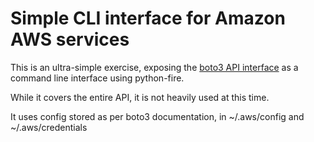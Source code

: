 Simple CLI interface for Amazon AWS services
============================================

This is an ultra-simple exercise, exposing the [boto3 API interface](https://boto3.readthedocs.io/en/latest/index.html) as a command line interface using python-fire.

While it covers the entire API, it is not heavily used at this time.

It uses config stored as per boto3 documentation, in ~/.aws/config and ~/.aws/credentials
